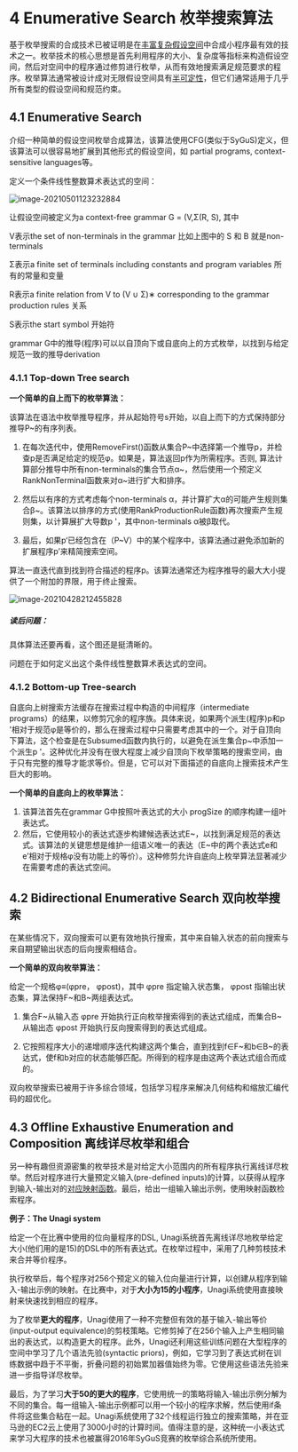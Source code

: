 # 4 Enumerative Search  枚举搜索算法

基于枚举搜索的合成技术已被证明是在<u>丰富复杂假设空间</u>中合成小程序最有效的技术之一。枚举技术的核心思想是首先利用程序的大小、复杂度等指标来构造假设空间，然后对空间中的程序通过修剪进行枚举，从而有效地搜索满足规范要求的程序。枚举算法通常被设计成对无限假设空间具有<u>半可定性</u>，但它们通常适用于几乎所有类型的假设空间和规范约束。

## 4.1 Enumerative Search

介绍一种简单的假设空间枚举合成算法，该算法使用CFG(类似于SyGuS)定义，但该算法可以很容易地扩展到其他形式的假设空间，如 partial programs, context-sensitive languages等。

定义一个条件线性整数算术表达式的空间：

![image-20210501123232884](C:\Users\lenovo\AppData\Roaming\Typora\typora-user-images\image-20210501123232884.png)

让假设空间被定义为a context-free grammar G = (V,Σ(R, S),  其中

V表示the set of non-terminals in the grammar  比如上图中的 S 和 B 就是non-terminals

Σ表示a finite set of terminals including constants and program variables  所有的常量和变量

R表示a finite relation from V to (V ∪ Σ)∗ corresponding to the grammar production rules  关系

S表示the start symbol  开始符

grammar G中的推导(程序)可以以自顶向下或自底向上的方式枚举，以找到与给定规范一致的推导derivation

### 4.1.1 Top-down Tree search

**一个简单的自上而下的枚举算法：**

该算法在语法中枚举推导程序，并从起始符号s开始，以自上而下的方式保持部分推导P~的有序列表。

1. 在每次迭代中，使用RemoveFirst()函数从集合P~中选择第一个推导p，并检查p是否满足给定的规范φ。如果是，算法返回p作为所需程序。否则, 算法计算部分推导中所有non-terminals的集合节点α~，然后使用一个预定义RankNonTerminal函数来对α~进行扩大和排序。

2. 然后以有序的方式考虑每个non-terminals α，并计算扩大α的可能产生规则集合β~。该算法以排序的方式(使用RankProductionRule函数)再次搜索产生规则集，以计算展扩大导数p '，其中non-terminals α被β取代。

3. 最后，如果p‘已经包含在（P~V）中的某个程序中，该算法通过避免添加新的扩展程序p’来精简搜索空间。

算法一直迭代直到找到符合描述的程序p。该算法通常还为程序推导的最大大小提供了一个附加的界限，用于终止搜索。

![image-20210428212455828](C:\Users\lenovo\AppData\Roaming\Typora\typora-user-images\image-20210428212455828.png)

##### 读后问题：

具体算法还要再看，这个图还是挺清晰的。

问题在于如何定义出这个条件线性整数算术表达式的空间。

### 4.1.2 Bottom-up Tree-search

自底向上树搜索方法缓存在搜索过程中构造的中间程序（intermediate programs）的结果，以修剪冗余的程序族。具体来说，如果两个派生(程序)p和p '相对于规范φ是等价的，那么在搜索过程中只需要考虑其中的一个。对于自顶向下算法，这个检查是在Subsumed函数内执行的，以避免在派生集合p~中添加一个派生p '。这种优化并没有在很大程度上减少自顶向下枚举策略的搜索空间，由于只有完整的推导才能求等价。但是，它可以对下面描述的自底向上搜索技术产生巨大的影响。

**一个简单的自底向上的枚举算法：**

1. 该算法首先在grammar G中按照叶表达式的大小 progSize 的顺序构建一组叶表达式。
2. 然后，它使用较小的表达式逐步构建候选表达式E~，以找到满足规范的表达式。该算法的关键思想是维护一组语义唯一的表达（E~中的两个表达式e和e’相对于规格φ没有功能上的等价）。这种修剪允许自底向上枚举算法显著减少在需要考虑的表达式空间。

## 4.2 Bidirectional Enumerative Search  双向枚举搜索

在某些情况下，双向搜索可以更有效地执行搜索，其中来自输入状态的前向搜索与来自期望输出状态的后向搜索相结合。

**一个简单的双向枚举算法：**

给定一个规格φ≡(φpre， φpost)，其中 φpre 指定输入状态集， φpost 指输出状态集，算法保持F~和B~两组表达式。

1. 集合F~从输入态 φpre 开始执行正向枚举搜索得到的表达式组成，而集合B~从输出态 φpost 开始执行反向搜索得到的表达式组成。

2. 它按照程序大小的递增顺序迭代构建这两个集合，直到找到f∈F~和b∈B~的表达式，使f和b对应的状态能够匹配。所得到的程序是由这两个表达式组合而成的。

双向枚举搜索已被用于许多综合领域，包括学习程序来解决几何结构和缩放汇编代码的超优化。

## 4.3 Offline Exhaustive Enumeration and Composition  离线详尽枚举和组合

另一种有趣但资源密集的枚举技术是对给定大小范围内的所有程序执行离线详尽枚举。然后对程序进行大量预定义输入(pre-defined inputs)的计算，以获得从程序到输入-输出对的<u>对应映射函数</u>。最后，给出一组输入输出示例，使用映射函数检索程序。

**例子：The Unagi system**

给定一个在比赛中使用的位向量程序的DSL, Unagi系统首先离线详尽地枚举给定大小(他们用的是15)的DSL中的所有表达式。在枚举过程中，采用了几种剪枝技术来合并等价程序。

执行枚举后，每个程序对256个预定义的输入位向量进行计算，以创建从程序到输入-输出示例的映射。在比赛中，对于**大小为15的小程序**，Unagi系统使用直接映射来快速找到相应的程序。

为了枚举**更大的程序**，Unagi使用了一种不完整但有效的基于输入-输出等价(input-output equivalence)的剪枝策略。它修剪掉了在256个输入上产生相同输出的表达式，以构造更大的程序。此外，Unagi还利用这些训练问题在大型程序的空间中学习了几个语法先验(syntactic priors)，例如，它学习到了表达式树在训练数据中趋于不平衡，折叠问题的初始累加器值始终为零。它使用这些语法先验来进一步指导详尽枚举。

最后，为了学习**大于50的更大的程序**，它使用统一的策略将输入-输出示例分解为不同的集合。每一组输入-输出示例都可以用一个较小的程序求解，然后使用if条件将这些集合粘在一起。Unagi系统使用了32个线程运行独立的搜索策略，并在亚马逊的EC2云上使用了3000小时的计算时间。值得注意的是，这种统一小表达式来学习大程序的技术也被赢得2016年SyGuS竞赛的枚举综合系统所使用。